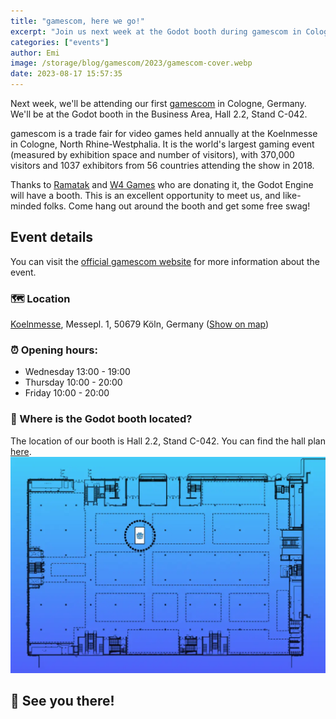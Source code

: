```yaml
---
title: "gamescom, here we go!"
excerpt: "Join us next week at the Godot booth during gamescom in Cologne from Wednesday the 23rd, to Friday the 25th. Don't miss the chance to say hello to the Godot team!"
categories: ["events"]
author: Emi
image: /storage/blog/gamescom/2023/gamescom-cover.webp
date: 2023-08-17 15:57:35
---
```


Next week, we'll be attending our first [gamescom](https://www.gamescom.global) in Cologne, Germany. We'll be at the Godot booth in the Business Area, Hall 2.2, Stand C-042.

gamescom is a trade fair for video games held annually at the Koelnmesse in Cologne, North Rhine-Westphalia. It is the world's largest gaming event (measured by exhibition space and number of visitors), with 370,000 visitors and 1037 exhibitors from 56 countries attending the show in 2018.

Thanks to [Ramatak](https://ramatak.com/) and [W4 Games](https://w4games.com/) who are donating it, the Godot Engine will have a booth. This is an excellent opportunity to meet us, and like-minded folks. Come hang out around the booth and get some free swag!


## Event details
You can visit the [official gamescom website](https://www.gamescom.global/en/fair-visit) for more information about the event.

### 🗺️ Location
[Koelnmesse](https://www.koelnmesse.de/), Messepl. 1, 50679 Köln, Germany ([Show on map](https://www.openstreetmap.org/?mlat=50.94590&mlon=6.98034map%3D16%2F50.9441%2F6.9798#map=16/50.9455/6.9805&layers=N))

### ⏰ Opening hours:
- Wednesday 13:00 - 19:00
- Thursday 10:00 - 20:00
- Friday 10:00 - 20:00

### 📍 Where is the Godot booth located?

The location of our booth is Hall 2.2, Stand C-042. You can find the hall plan [here](https://www.gamescom.global/en/fair-visit/hall-plan).
![](/storage/blog/gamescom/2023/gamescom-map.webp)

## 👋 See you there!